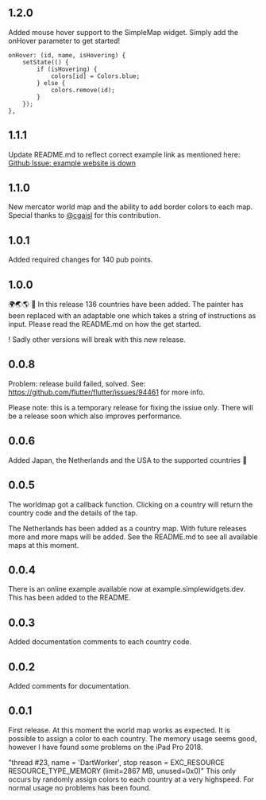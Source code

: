 ## 1.2.0 
Added mouse hover support to the SimpleMap widget.
Simply add the onHover parameter to get started!
```
onHover: (id, name, isHovering) {
    setState(() {
        if (isHovering) {
            colors[id] = Colors.blue;
        } else {
            colors.remove(id);
        }
    });
},
```

## 1.1.1
Update README.md to reflect correct example link as mentioned here: [Github Issue: example website is down](https://github.com/simplewidgets/countries_world_map/issues/18)

## 1.1.0
New mercator world map and the ability to add border colors to each map. 
Special thanks to [@cgaisl](https://github.com/cgaisl "GitHub") for this contribution.

## 1.0.1
Added required changes for 140 pub points.

## 1.0.0
🌍🌏🌎  🥳
In this release 136 countries have been added.
The painter has been replaced with an adaptable one which takes a string of instructions as input.
Please read the README.md on how the get started.

! Sadly other versions will break with this new release.

## 0.0.8
Problem: release build failed, solved.
See: https://github.com/flutter/flutter/issues/94461 for more info.

Please note: this is a temporary release for fixing the issiue only.
There will be a release soon which also improves performance.

## 0.0.6
Added Japan, the Netherlands and the USA to the supported countries 🎉

## 0.0.5
The worldmap got a callback function. Clicking on a country will return the country code and the details of the tap.

The Netherlands has been added as a country map.
With future releases more and more maps will be added.
See the README.md to see all available maps at this moment.

## 0.0.4
There is an online example available now at example.simplewidgets.dev. This has been added to the README.

## 0.0.3
Added documentation comments to each country code. 

## 0.0.2
Added comments for documentation.

## 0.0.1

First release. 
At this moment the world map works as expected. It is possible to assign a color to each country. The memory usage seems good, however I have found some problems on the iPad Pro 2018.  

"thread #23, name = 'DartWorker', stop reason = EXC_RESOURCE RESOURCE_TYPE_MEMORY (limit=2867 MB, unused=0x0)"
This only occurs by randomly assign colors to each country at a very highspeed. For normal usage no problems has been found.

